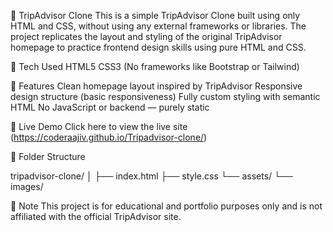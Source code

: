 🧳 TripAdvisor Clone
This is a simple TripAdvisor Clone built using only HTML and CSS, without using any external frameworks or libraries. 
The project replicates the layout and styling of the original TripAdvisor homepage to practice frontend design skills using pure HTML and CSS.

🔧 Tech Used
HTML5
CSS3 (No frameworks like Bootstrap or Tailwind)

🎯 Features
Clean homepage layout inspired by TripAdvisor
Responsive design structure (basic responsiveness)
Fully custom styling with semantic HTML
No JavaScript or backend — purely static

🚀 Live Demo
Click here to view the live site (https://coderaajiv.github.io/Tripadvisor-clone/)

📁 Folder Structure

tripadvisor-clone/
│
├── index.html
├── style.css
└── assets/
    └── images/


📌 Note
This project is for educational and portfolio purposes only and is not affiliated with the official TripAdvisor site.    
    
